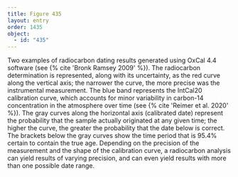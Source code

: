 ```yaml
---
title: Figure 435
layout: entry
order: 1435
object:
  - id: "435"
---
```


Two examples of radiocarbon dating results generated using OxCal 4.4 software (see {% cite 'Bronk Ramsey 2009' %}). The radiocarbon determination is represented, along with its uncertainty, as the red curve along the vertical axis; the narrower the curve, the more precise was the instrumental measurement. The blue band represents the IntCal20 calibration curve, which accounts for minor variability in carbon-14 concentration in the atmosphere over time (see {% cite 'Reimer et al. 2020' %}). The gray curves along the horizontal axis (calibrated date) represent the probability that the sample actually originated at any given time; the higher the curve, the greater the probability that the date below is correct. The brackets below the gray curves show the time period that is 95.4% certain to contain the true age. Depending on the precision of the measurement and the shape of the calibration curve, a radiocarbon analysis can yield results of varying precision, and can even yield results with more than one possible date range.
